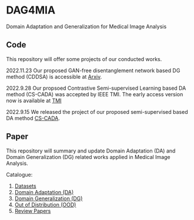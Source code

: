 # DAG4MIA
Domain Adaptation and Generalization for Medical Image Analysis

## Code
This repository will offer some projects of our conducted works.  

2022.11.23 Our proposed GAN-free disentanglement network based DG method (CDDSA) is accessible at [Arxiv](https://arxiv.org/abs/2211.12081).

2022.9.28 Our propsoed Contrastive Semi-supervised Learning based DA method (CS-CADA) was accepted by IEEE TMI. The early access version now is available at [TMI](https://ieeexplore.ieee.org/document/9903480)  

2022.9.15 We released the project of our proposed semi-supervised based DA method [CS-CADA](https://arxiv.org/abs/2208.08605).

## Paper
This repository will summary and update Domain Adaptation (DA) and Domain Generalization (DG) related works applied in Medical Image Analysis.

Catalogue:

1. [Datasets](./paper/Datasets.md)
2. [Domain Adaptation (DA)](./paper/DomainAdaptation.md)
3. [Domain Generalization (DG)](./paper/DomainGeneralization.md)
4. [Out of Distribution (OOD)](./paper/Out-of-DistributionDetection.md)
5. [Review Papers](./paper/ReviewPapers.md)